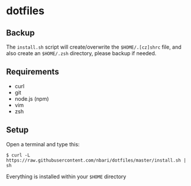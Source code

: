 # dotfiles


Backup
------

The ``install.sh`` script  will create/overwrite the ``$HOME/.[cz]shrc`` file, and
also create an ``$HOME/.zsh`` directory, please backup if needed.

Requirements
------------

* curl
* git
* node.js (npm)
* vim
* zsh

Setup
-----

Open a terminal and type this:

    $ curl -L https://raw.githubusercontent.com/nbari/dotfiles/master/install.sh | sh

Everything is installed within your ``$HOME`` directory
